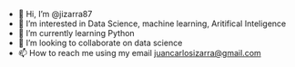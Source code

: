 - 👋 Hi, I’m @jizarra87
- 👀 I’m interested in Data Science, machine learning, Aritifical Inteligence 
- 🌱 I’m currently learning Python
- 💞️ I’m looking to collaborate on data science
- 📫 How to reach me using my email juancarlosizarra@gmail.com

<!---
jizarra87/jizarra87 is a ✨ special ✨ repository because its `README.md` (this file) appears on your GitHub profile.
You can click the Preview link to take a look at your changes.
--->
